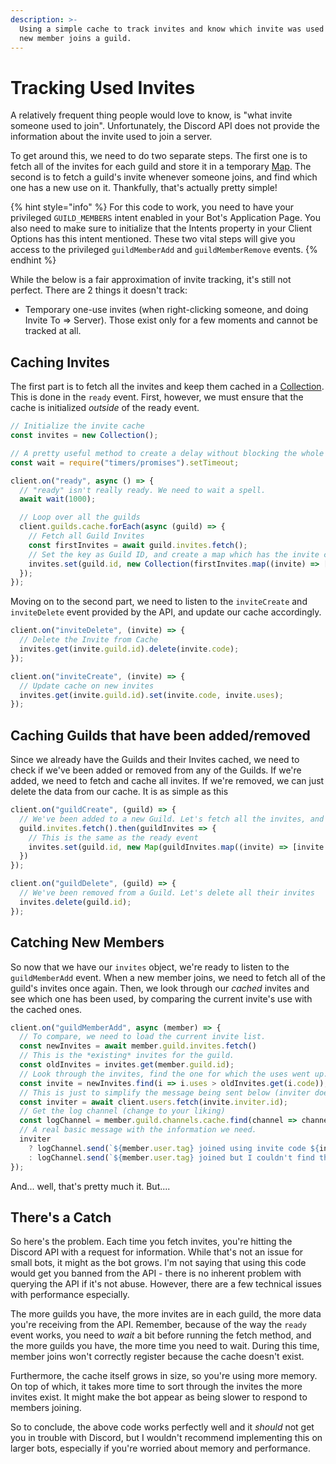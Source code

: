 ```yaml
---
description: >-
  Using a simple cache to track invites and know which invite was used when a
  new member joins a guild.
---
```


# Tracking Used Invites

A relatively frequent thing people would love to know, is "what invite someone used to join". Unfortunately, the Discord API does not provide the information about the invite used to join a server.

To get around this, we need to do two separate steps. The first one is to fetch all of the invites for each guild and store it in a temporary [Map](https://developer.mozilla.org/en-US/docs/Web/JavaScript/Reference/Global_Objects/Map). The second is to fetch a guild's invite whenever someone joins, and find which one has a new use on it. Thankfully, that's actually pretty simple!

{% hint style="info" %}
For this code to work, you need to have your privileged `GUILD_MEMBERS` intent enabled in your Bot's Application Page. You also need to make sure to initialize that the Intents property in your Client Options has this intent mentioned. These two vital steps will give you access to the privileged `guildMemberAdd` and `guildMemberRemove` events.
{% endhint %}

While the below is a fair approximation of invite tracking, it's still not perfect. There are 2 things it doesn't track:

* Temporary one-use invites \(when right-clicking someone, and doing Invite To =&gt; Server\). Those exist only for a few moments and cannot be tracked at all.

## Caching Invites

The first part is to fetch all the invites and keep them cached in a [Collection](https://anidiots.guide/understanding/collections/). This is done in the `ready` event. First, however, we must ensure that the cache is initialized _outside_ of the ready event.

```javascript
// Initialize the invite cache
const invites = new Collection();

// A pretty useful method to create a delay without blocking the whole script.
const wait = require("timers/promises").setTimeout;

client.on("ready", async () => {
  // "ready" isn't really ready. We need to wait a spell.
  await wait(1000);

  // Loop over all the guilds
  client.guilds.cache.forEach(async (guild) => {
    // Fetch all Guild Invites
    const firstInvites = await guild.invites.fetch();
    // Set the key as Guild ID, and create a map which has the invite code, and the number of uses
    invites.set(guild.id, new Collection(firstInvites.map((invite) => [invite.code, invite.uses])));
  });
});
```

Moving on to the second part, we need to listen to the `inviteCreate` and `inviteDelete` event provided by the API, and update our cache accordingly.

```javascript
client.on("inviteDelete", (invite) => {
  // Delete the Invite from Cache
  invites.get(invite.guild.id).delete(invite.code);
});

client.on("inviteCreate", (invite) => {
  // Update cache on new invites
  invites.get(invite.guild.id).set(invite.code, invite.uses);
});

```

## Caching Guilds that have been added/removed

Since we already have the Guilds and their Invites cached, we need to check if we've been added or removed from any of the Guilds. If we're added, we need to fetch and cache all invites. If we're removed, we can just delete the data from our cache. It is as simple as this

```javascript
client.on("guildCreate", (guild) => {
  // We've been added to a new Guild. Let's fetch all the invites, and save it to our cache
  guild.invites.fetch().then(guildInvites => {
    // This is the same as the ready event
    invites.set(guild.id, new Map(guildInvites.map((invite) => [invite.code, invite.uses])));
  })
});

client.on("guildDelete", (guild) => {
  // We've been removed from a Guild. Let's delete all their invites
  invites.delete(guild.id);
});
```

## Catching New Members

So now that we have our `invites` object, we're ready to listen to the `guildMemberAdd` event. When a new member joins, we need to fetch all of the guild's invites once again. Then, we look through our _cached_ invites and see which one has been used, by comparing the current invite's use with the cached ones.

```javascript
client.on("guildMemberAdd", async (member) => {
  // To compare, we need to load the current invite list.
  const newInvites = await member.guild.invites.fetch()
  // This is the *existing* invites for the guild.
  const oldInvites = invites.get(member.guild.id);
  // Look through the invites, find the one for which the uses went up.
  const invite = newInvites.find(i => i.uses > oldInvites.get(i.code));
  // This is just to simplify the message being sent below (inviter doesn't have a tag property)
  const inviter = await client.users.fetch(invite.inviter.id);
  // Get the log channel (change to your liking)
  const logChannel = member.guild.channels.cache.find(channel => channel.name === "join-logs");
  // A real basic message with the information we need. 
  inviter
    ? logChannel.send(`${member.user.tag} joined using invite code ${invite.code} from ${inviter.tag}. Invite was used ${invite.uses} times since its creation.`)
    : logChannel.send(`${member.user.tag} joined but I couldn't find through which invite.`);
});
```

And... well, that's pretty much it. But....

## There's a Catch

So here's the problem. Each time you fetch invites, you're hitting the Discord API with a request for information. While that's not an issue for small bots, it might as the bot grows. I'm not saying that using this code would get you banned from the API - there is no inherent problem with querying the API if it's not abuse. However, there are a few technical issues with performance especially.

The more guilds you have, the more invites are in each guild, the more data you're receiving from the API. Remember, because of the way the `ready` event works, you need to _wait_ a bit before running the fetch method, and the more guilds you have, the more time you need to wait. During this time, member joins won't correctly register because the cache doesn't exist.

Furthermore, the cache itself grows in size, so you're using more memory. On top of which, it takes more time to sort through the invites the more invites exist. It might make the bot appear as being slower to respond to members joining.

So to conclude, the above code works perfectly well and it _should_ not get you in trouble with Discord, but I wouldn't recommend implementing this on larger bots, especially if you're worried about memory and performance.
